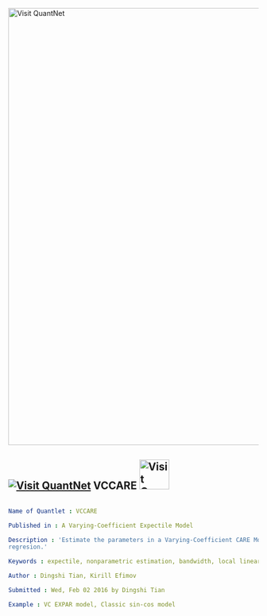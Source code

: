 
[<img src="https://github.com/QuantLet/Styleguide-and-FAQ/blob/master/pictures/banner.png" width="880" alt="Visit QuantNet">](http://quantlet.de/index.php?p=info)

## [<img src="https://github.com/QuantLet/Styleguide-and-Validation-procedure/blob/master/pictures/qloqo.png" alt="Visit QuantNet">](http://quantlet.de/) **VCCARE** [<img src="https://github.com/QuantLet/Styleguide-and-Validation-procedure/blob/master/pictures/QN2.png" width="60" alt="Visit QuantNet 2.0">](http://quantlet.de/d3/ia)

```yaml

Name of Quantlet : VCCARE

Published in : A Varying-Coefficient Expectile Model

Description : 'Estimate the parameters in a Varying-Coefficient CARE Model using local linear
regresion.'

Keywords : expectile, nonparametric estimation, bandwidth, local linear, time varying

Author : Dingshi Tian, Kirill Efimov

Submitted : Wed, Feb 02 2016 by Dingshi Tian

Example : VC EXPAR model, Classic sin-cos model

```


```matlab

```
